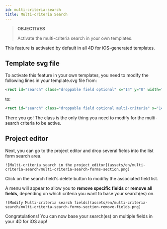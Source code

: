 ```yaml
---
id: multi-criteria-search
title: Multi-criteria Search
---
```



> **OBJECTIVES**
>
> Activate the multi-criteria search in your own templates.

This feature is activated by default in all 4D for iOS-generated templates.

## Template svg file

To activate this feature in your own templates, you need to modify the following lines in your template.svg file from:

```xml
<rect id="search" class="droppable field optional" x="14" y="0" width="238" height="30" stroke-dasharray="5,2" ios:type="0,1,2,4,8,9,11,25,35" ios:bind="searchableField"/>

```

to:

```xml
<rect id="search" class="droppable field optional multi-criteria" x="14" y="0" width="238" height="30" stroke-dasharray="5,2" ios:type="0,1,2,4,8,9,11,25,35" ios:bind="searchableField"/>

```

There you go! The class is the only thing you need to modify for the multi-search criteria to be active.

## Project editor

Next, you can go to the project editor and drop several fields into the list form search area.

```![Multi-criteria search in the project editor](assets/en/multi-criteria-search/multi-criteria-search-forms-section.png)```

Click on the search field's delete button to modifiy the associated field list.

A menu will appear to allow you to **remove specific fields** or **remove all fields**, depending on which criteria you want to base your search(es) on.

```![Modify Multi-criteria search fields](assets/en/multi-criteria-search/multi-criteria-search-forms-section-remove-fields.png)```

Congratulations! You can now base your search(es) on multiple fields in your 4D for iOS app!
